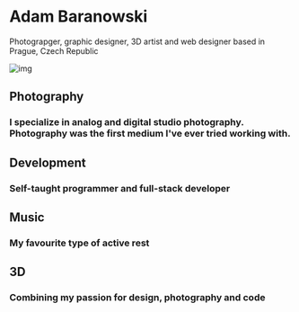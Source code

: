 # Adam Baranowski
Photograpger, graphic designer, 3D artist and web designer based in Prague, Czech Republic 

![img](http://baranowski.cz/src/img/logo-gif.gif)

## Photography
### I specialize in analog and digital studio photography. Photography was the first medium I've ever tried working with.

## Development
### Self-taught programmer and full-stack developer

## Music
### My favourite type of active rest

## 3D
### Combining my passion for design, photography and code
